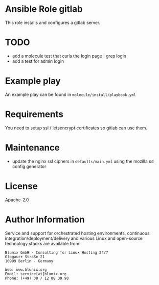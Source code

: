 # Ansible Role gitlab
This role installs and configures a gitlab server.

# TODO
- add a molecule test that curls the login page | grep login
- add a test for admin login

# Example play
An example play can be found in `molecule/install/playbook.yml`

# Requirements
You need to setup ssl / letsencrypt certificates so gitlab can use them.

# Maintenance
- update the nginx ssl ciphers in `defaults/main.yml` using the mozilla ssl config generator

# License
Apache-2.0

# Author Information
Service and support for orchestrated hosting environments,
continuous integration/deployment/delivery and various Linux
and open-source technology stacks are available from:

```
Blunix GmbH - Consulting for Linux Hosting 24/7
Glogauer Straße 21
10999 Berlin - Germany

Web: www.blunix.org
Email: service[at]blunix.org
Phone: (+49) 30 / 12 08 39 90
```
